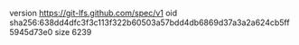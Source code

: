 version https://git-lfs.github.com/spec/v1
oid sha256:638dd4dfc3f3c113f322b60503a57bdd4db6869d37a3a2a624cb5ff5945d73e0
size 6239
